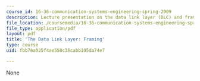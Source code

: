 ```yaml
---
course_id: 16-36-communication-systems-engineering-spring-2009
description: Lecture presentation on the data link layer (DLC) and framing.
file_location: /coursemedia/16-36-communication-systems-engineering-spring-2009/fbb78a025f4ae550c36cabb195da74e7_MIT16_36s09_lec16.pdf
file_type: application/pdf
layout: pdf
title: 'The Data Link Layer: Framing'
type: course
uid: fbb78a025f4ae550c36cabb195da74e7

---
```

None